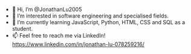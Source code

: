 - 👋 Hi, I’m @JonathanLu2005
- 👀 I’m interested in software engineering and specialised fields.
- 🌱 I’m currently learning JavaScript, Python, HTML, CSS and SQL as a student.
- 📫 Feel free to reach me via LinkedIn! https://www.linkedin.com/in/jonathan-lu-078259216/

<!---
JonathanLu2005/JonathanLu2005 is a ✨ special ✨ repository because its `README.md` (this file) appears on your GitHub profile.
You can click the Preview link to take a look at your changes.
--->
